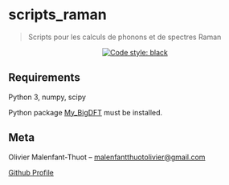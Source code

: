 # scripts\_raman
> Scripts pour les calculs de phonons et de spectres Raman

<p align="center">
<a href="https://github.com/ambv/black"><img alt="Code style: black" src="https://img.shields.io/badge/code%20style-black-000000.svg"></a>
</p>

## Requirements

Python 3, numpy, scipy

Python package [My\_BigDFT](https://github.com/OMalenfantThuot/My_BigDFT) must be installed.

## Meta

Olivier Malenfant-Thuot – malenfantthuotolivier@gmail.com

[Github Profile](https://github.com/OMalenfantThuot)
